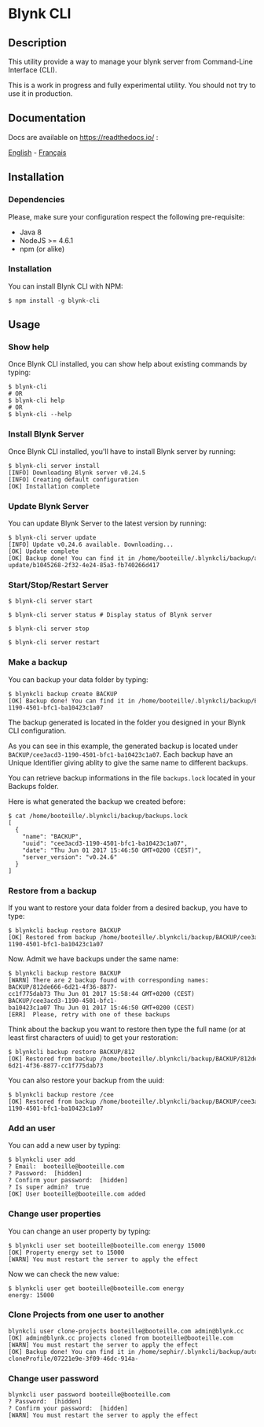 # Blynk CLI

## Description
This utility provide a way to manage your blynk server from Command-Line Interface (CLI).

This is a work in progress and fully experimental utility. You should not try to use it in production.

## Documentation
Docs are available on https://readthedocs.io/ :

[English](https://blynk-cligithubio.readthedocs.io/) - [Français](https://blynk-cli-fr.readthedocs.io/fr/latest/)

## Installation
### Dependencies
Please, make sure your configuration respect the following pre-requisite:

* Java 8
* NodeJS >= 4.6.1
* npm (or alike)

### Installation
You can install Blynk CLI with NPM:
```console
$ npm install -g blynk-cli
```

## Usage
### Show help
Once Blynk CLI installed, you can show help about existing commands by typing:
```console
$ blynk-cli
# OR
$ blynk-cli help
# OR
$ blynk-cli --help
```

### Install Blynk Server
Once Blynk CLI installed, you'll have to install Blynk server by running:
```console
$ blynk-cli server install
[INFO] Downloading Blynk server v0.24.5
[INFO] Creating default configuration
[OK] Installation complete
```

### Update Blynk Server
You can update Blynk Server to the latest version by running:
```console
$ blynk-cli server update
[INFO] Update v0.24.6 available. Downloading...
[OK] Update complete
[OK] Backup done! You can find it in /home/booteille/.blynkcli/backup/auto-update/b1045268-2f32-4e24-85a3-fb740266d417
```

### Start/Stop/Restart Server
```console
$ blynk-cli server start

$ blynk-cli server status # Display status of Blynk server

$ blynk-cli server stop

$ blynk-cli server restart
```

### Make a backup
You can backup your data folder by typing:
```console
$ blynkcli backup create BACKUP
[OK] Backup done! You can find it in /home/booteille/.blynkcli/backup/BACKUP/cee3acd3-1190-4501-bfc1-ba10423c1a07
```
The backup generated is located in the folder you designed in your Blynk CLI configuration.

As you can see in this example, the generated backup is located under `BACKUP/cee3acd3-1190-4501-bfc1-ba10423c1a07`.
Each backup have an Unique Identifier giving ablity to give the same name to different backups.

You can retrieve backup informations in the file `backups.lock` located in your Backups folder.

Here is what generated the backup we created before:
```console
$ cat /home/booteille/.blynkcli/backup/backups.lock
[
  {
    "name": "BACKUP",
    "uuid": "cee3acd3-1190-4501-bfc1-ba10423c1a07",
    "date": "Thu Jun 01 2017 15:46:50 GMT+0200 (CEST)",
    "server_version": "v0.24.6"
  }
]
```

### Restore from a backup
If you want to restore your data folder from a desired backup, you have to type:
```console
$ blynkcli backup restore BACKUP
[OK] Restored from backup /home/booteille/.blynkcli/backup/BACKUP/cee3acd3-1190-4501-bfc1-ba10423c1a07
```

Now. Admit we have backups under the same name:
```console
$ blynkcli backup restore BACKUP
[WARN] There are 2 backup found with corresponding names:
BACKUP/812de666-6d21-4f36-8877-cc1f775dab73 Thu Jun 01 2017 15:58:44 GMT+0200 (CEST)
BACKUP/cee3acd3-1190-4501-bfc1-ba10423c1a07 Thu Jun 01 2017 15:46:50 GMT+0200 (CEST)
[ERR]  Please, retry with one of these backups
```

Think about the backup you want to restore then type the full name (or at least first characters of uuid) to get your restoration:
```console
$ blynkcli backup restore BACKUP/812
[OK] Restored from backup /home/booteille/.blynkcli/backup/BACKUP/812de666-6d21-4f36-8877-cc1f775dab73
```

You can also restore your backup from the uuid:
```console
$ blynkcli backup restore /cee
[OK] Restored from backup /home/booteille/.blynkcli/backup/BACKUP/cee3acd3-1190-4501-bfc1-ba10423c1a07
```

### Add an user
You can add a new user by typing:
```console
$ blynkcli user add
? Email:  booteille@booteille.com
? Password:  [hidden]
? Confirm your password:  [hidden]
? Is super admin?  true
[OK] User booteille@booteille.com added
```

### Change user properties
You can change an user property by typing:
```console
$ blynkcli user set booteille@booteille.com energy 15000
[OK] Property energy set to 15000
[WARN] You must restart the server to apply the effect
```
Now we can check the new value:
```console
$ blynkcli user get booteille@booteille.com energy
energy: 15000
```

### Clone Projects from one user to another
```console
blynkcli user clone-projects booteille@booteille.com admin@blynk.cc
[OK] admin@blynk.cc projects cloned from booteille@booteille.com
[WARN] You must restart the server to apply the effect
[OK] Backup done! You can find it in /home/sephir/.blynkcli/backup/auto-cloneProfile/07221e9e-3f09-46dc-914a-
```

### Change user password
```console
blynkcli user password booteille@booteille.com
? Password:  [hidden]
? Confirm your password:  [hidden]
[WARN] You must restart the server to apply the effect
```
